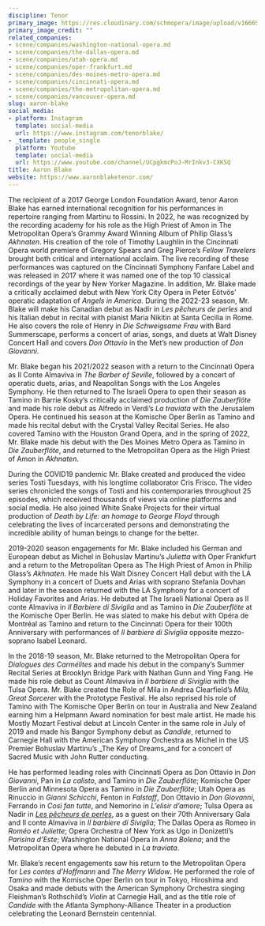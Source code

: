 ```yaml
---
discipline: Tenor
primary_image: https://res.cloudinary.com/schmopera/image/upload/v1666912661/media/2022/10/AaronBlake_yczfjj.jpg
primary_image_credit: ""
related_companies:
- scene/companies/washington-national-opera.md
- scene/companies/the-dallas-opera.md
- scene/companies/utah-opera.md
- scene/companies/oper-frankfurt.md
- scene/companies/des-moines-metro-opera.md
- scene/companies/cincinnati-opera.md
- scene/companies/the-metropolitan-opera.md
- scene/companies/vancouver-opera.md
slug: aaron-blake
social_media:
- platform: Instagram
  template: social-media
  url: https://www.instagram.com/tenorblake/
- _template: people_single
  platform: Youtube
  template: social-media
  url: https://www.youtube.com/channel/UCpgkmcPoJ-MrInkv3-CXKSQ
title: Aaron Blake
website: https://www.aaronblaketenor.com/
---
```

The recipient of a 2017 George London Foundation Award, tenor Aaron Blake has earned international recognition for his performances in repertoire ranging from Martinu to Rossini. In 2022, he was recognized by the recording academy for his role as the High Priest of Amon in The Metropolitan Opera’s Grammy Award Winning Album of Philip Glass’s _Akhnaten_. His creation of the role of Timothy Laughlin in the Cincinnati Opera world premiere of Gregory Spears and Greg Pierce’s _Fellow Travelers_ brought both critical and international acclaim. The live recording of these performances was captured on the Cincinnati Symphony Fanfare Label and was released in 2017 where it was named one of the top 10 classical recordings of the year by New Yorker Magazine. In addition, Mr. Blake made a critically acclaimed debut with New York City Opera in Peter Eötvös’ operatic adaptation of _Angels in America_. During the 2022-23 season, Mr. Blake will make his Canadian debut as Nadir in _Les pêcheurs de perles_ and his Italian debut in recital with pianist Maria Nikitin at Santa Cecilia in Rome. He also covers the role of Henry in _Die Schweigsame Frau_ with Bard Summerscape, performs a concert of arias, songs, and duets at Walt Disney Concert Hall and covers _Don Ottavio_ in the Met’s new production of _Don Giovanni_.

Mr. Blake began his 2021/2022 season with a return to the Cincinnati Opera as Il Conte Almaviva in _The Barber of Seville_, followed by a concert of operatic duets, arias, and Neapolitan Songs with the Los Angeles Symphony. He then returned to The Israeli Opera to open their season as Tamino in Barrie Kosky’s critically acclaimed production of _Die Zauberflöte_ and made his role debut as Alfredo in Verdi’s _La traviata_ with the Jerusalem Opera. He continued his season at the Komische Oper Berlin as Tamino and made his recital debut with the Crystal Valley Recital Series. He also covered Tamino with the Houston Grand Opera, and in the spring of 2022, Mr. Blake made his debut with the Des Moines Metro Opera as Tamino in _Die Zauberflöte_, and returned to the Metropolitan Opera as the High Priest of Amon in _Akhnaten_.

During the COVID19 pandemic Mr. Blake created and produced the video series Tosti Tuesdays, with his longtime collaborator Cris Frisco. The video series chronicled the songs of Tosti and his contemporaries throughout 25 episodes, which received thousands of views via online platforms and social media. He also joined White Snake Projects for their virtual production of _Death by Life: an homage to George Floyd_ through celebrating the lives of incarcerated persons and demonstrating the incredible ability of human beings to change for the better.

2019-2020 season engagements for Mr. Blake included his German and European debut as Michel in Bohuslav Martinu’s _Julietta_ with Oper Frankfurt and a return to the Metropolitan Opera as The High Priest of Amon in Philip Glass’s _Akhnaten_. He made his Walt Disney Concert Hall debut with the LA Symphony in a concert of Duets and Arias with soprano Stefania Dovhan and later in the season returned with the LA Symphony for a concert of Holiday Favorites and Arias. He debuted at The Israeli National Opera as Il conte Almaviva in _Il Barbiere di Siviglia_ and as Tamino in _Die Zauberflöte_ at the Komische Oper Berlin. He was slated to make his debut with Opéra de Montréal as Tamino and return to the Cincinnati Opera for their 100th Anniversary with performances of _Il barbiere di Siviglia_ opposite mezzo-soprano Isabel Leonard.

In the 2018-19 season, Mr. Blake returned to the Metropolitan Opera for _Dialogues des Carmélites_ and made his debut in the company’s Summer Recital Series at Brooklyn Bridge Park with Nathan Gunn and Ying Fang. He made his role debut as Count Almaviva in _Il barbiere di Siviglia_ with the Tulsa Opera. Mr. Blake created the Role of Mila in Andrea Clearfield’s _Mila, Great Sorcerer_ with the Prototype Festival. He also reprised his role of Tamino with The Komische Oper Berlin on tour in Australia and New Zealand earning him a Helpmann Award nomination for best male artist. He made his Mostly Mozart Festival debut at Lincoln Center in the same role in July of 2019 and made his Bangor Symphony debut as _Candide_, returned to Carnegie Hall with the American Symphony Orchestra as Michel in the US Premier Bohuslav Martinu’s _The Key of Dreams_and for a concert of Sacred Music with John Rutter conducting.

He has performed leading roles with Cincinnati Opera as Don Ottavio in _Don Giovanni_, Pan in _La calisto_, and Tamino in _Die Zauberflöte_; Komische Oper Berlin and Minnesota Opera as Tamino in _Die Zauberflöte_; Utah Opera as Rinuccio in _Gianni Schicchi_, Fenton in _Falstaff_, Don Ottavio in _Don Giovanni_, Ferrando in _Così fan tutte_, and Nemorino in _L’elisir d’amore_; Tulsa Opera as Nadir in [_Les pêcheurs de perles_](https://www.bing.com/ck/a?!&&p=9b9473dceb5d9aceJmltdHM9MTY2MjU5NTIwMCZpZ3VpZD0yMWYxZDVlMC1iZTJjLTYwNzItMGQwYS1jNDFlYmY4MjYxMWImaW5zaWQ9NTIwMQ&ptn=3&hsh=3&fclid=21f1d5e0-be2c-6072-0d0a-c41ebf82611b&u=a1aHR0cHM6Ly9lbi53aWtpcGVkaWEub3JnL3dpa2kvTGVzX3AlQzMlQUFjaGV1cnNfZGVfcGVybGVz&ntb=1), as a guest on their 70th Anniversary Gala and Il conte Almaviva in _Il barbiere di Siviglia_; The Dallas Opera as Romeo in _Roméo et Juliette_; Opera Orchestra of New York as Ugo in Donizetti’s _Parisina d’Este_; Washington National Opera in _Anna Bolena_; and the Metropolitan Opera where he debuted in _La traviata_.

Mr. Blake’s recent engagements saw his return to the Metropolitan Opera for _Les contes d’Hoffmann_ and _The Merry Widow_. He performed the role of _Tamino_ with the Komische Oper Berlin on tour in Tokyo, Hiroshima and Osaka and made debuts with the American Symphony Orchestra singing Fleishman’s Rothschild’s _Violin_ at Carnegie Hall, and as the title role of _Candide_ with the Atlanta Symphony-Alliance Theater in a production celebrating the Leonard Bernstein centennial.